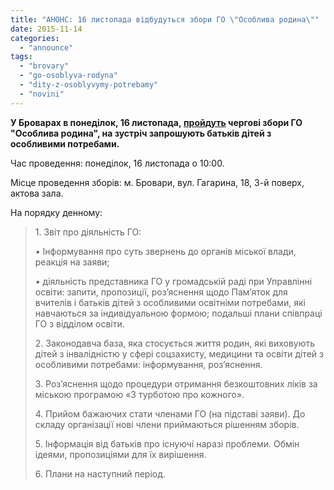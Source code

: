 ```yaml
---
title: "АНОНС: 16 листопада відбудуться збори ГО \"Особлива родина\""
date: 2015-11-14
categories: 
  - "announce"
tags: 
  - "brovary"
  - "go-osoblyva-rodyna"
  - "dity-z-osoblyvymy-potrebamy"
  - "novini"
---
```


**У Броварах в понеділок, 16 листопада, [пройдуть](https://www.facebook.com/osobluviBro/photos/a.1418437121800354.1073741827.1418362115141188/1538586046452127/?type=3&fref=nf) чергові збори ГО "Особлива родина", на зустріч запрошують батьків дітей з особливими потребами.**

Час проведення: понеділок, 16 листопада о 10:00.

Місце проведення зборів: м. Бровари, вул. Гагарина, 18, 3-й поверх, актова зала.

На порядку денному:

> 1\. Звіт про діяльність ГО:
> 
> • Інформування про суть звернень до органів міської влади, реакція на заяви;
> 
> • діяльність представника ГО у громадській раді при Управлінні освіти: запити, пропозиції, роз’яснення щодо Пам’яток для вчителів і батьків дітей з особливими освітніми потребами, які навчаються за індивідуальною формою; подальші плани співпраці ГО з відділом освіти.
> 
> 2\. Законодавча база, яка стосується життя родин, які виховують дітей з інвалідністю у сфері соцзахисту, медицини та освіти дітей з особливими потребами: інформування, роз’яснення.
> 
> 3\. Роз’яснення щодо процедури отримання безкоштовних ліків за міською програмою «З турботою про кожного».
> 
> 4\. Прийом бажаючих стати членами ГО (на підставі заяви). До складу організації нові члени приймаються рішенням зборів.
> 
> 5\. Інформація від батьків про існуючі наразі проблеми. Обмін ідеями, пропозиціями для їх вирішення.
> 
> 6\. Плани на наступний період.
